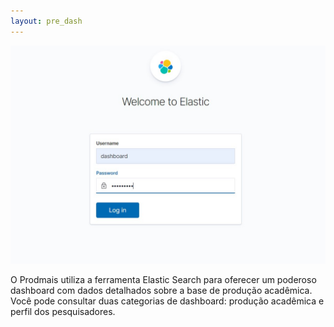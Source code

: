 ```yaml
---
layout: pre_dash
---
```



<center>
<img class="manual-img" src="assets/img/manual/login.jpg">
</center>

O Prodmais utiliza a ferramenta Elastic Search para oferecer um poderoso dashboard com dados detalhados sobre a base de produção acadêmica. Você pode consultar duas categorias de dashboard: produção acadêmica e perfil dos pesquisadores.


